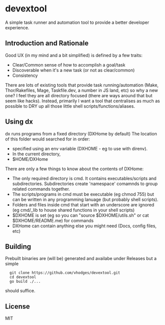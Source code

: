 # devextool

A simple task runner and automation tool to provide a better developer experience.

## Introduction and Rationale

Good UX (in my mind and a bit simplified) is defined by a few traits:

  * Clear/Common sense of how to accomplish a goal/task
  * Discoverable when it's a new task (or not as clear/common)
  * Consistency
  
There are lots of existing tools that provide task running/automation (Make, Thor/Rakefiles, Mage, Taskfile.dev, a number in JS land, etc) so why a new one?  I feel they are all directory focused (there are ways around that but seem like hacks). Instead, primarily I want a tool that centralises as much as possible to DRY up all those little shell scripts/functions/aliases.

## Using dx

dx runs programs from a fixed directory (DXHome by default) The location of this folder would searched for in order:  

  * specified using an env variable (DXHOME - eg to use with direnv).
  * In the current directory, 
  * $HOME/DXHome

There are only a few things to know about the contents of DXHome:

  * The only required directory is cmd.  It contains executables/scripts and subdirectories.  Subdirectories create 'namespace' comamnds to group related commands together.
  * The scripts/programs in cmd must be executable (eg chmod 755) but can be written in any programming lanuage (but probably shell scripts).
  * Folders and files inside cmd that start with an underscore are ignored (eg cmd/_lib to house shared functions in your shell scripts)
  * $DXHOME is set (eg so you can "source $DXHOME/utils.sh" or cat $DXHOME/README.me) for commands
  * DXHome can contain anything else you might need (Docs, config files, etc)

## Building

Prebuilt binaries are (will be) generated and availabe under Releases but a simple 

``` 
  git clone https://github.com/vhodges/devextool.git
  cd devextool
  go build ./...
```

should suffice.

## License

MIT

